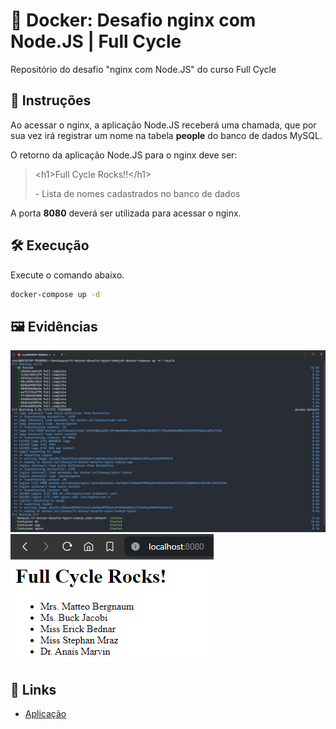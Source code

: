 # 🐋 Docker: Desafio nginx com Node.JS | Full Cycle
Repositório do desafio "nginx com Node.JS" do curso Full Cycle

## 📄 Instruções
Ao acessar o nginx, a aplicação Node.JS receberá uma chamada, que por sua vez irá registrar um nome
na tabela **people** do banco de dados MySQL.

O retorno da aplicação Node.JS para o nginx deve ser:

> \<h1>Full Cycle Rocks!!\</h1>
>
> \- Lista de nomes cadastrados no banco de dados

A porta **8080** deverá ser utilizada para acessar o nginx.

## 🛠 Execução
Execute o comando abaixo.

```bash
docker-compose up -d
```

## 🖼️ Evidências
![Terminal output](./images/terminal-output.png)
![Browser](./images/browser.png)

## 🔗 Links
- [Aplicação](http://localhost:8080/)